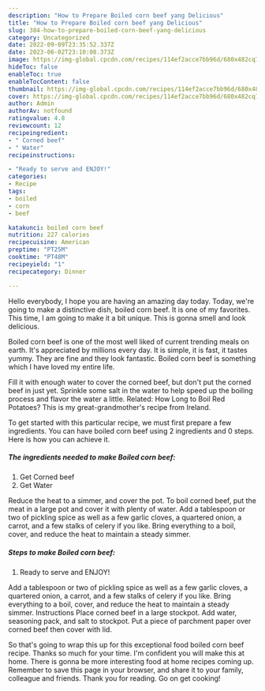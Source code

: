 ```yaml
---
description: "How to Prepare Boiled corn beef yang Delicious"
title: "How to Prepare Boiled corn beef yang Delicious"
slug: 384-how-to-prepare-boiled-corn-beef-yang-delicious
category: Uncategorized
date: 2022-09-09T23:35:52.337Z
date: 2023-06-02T23:10:08.373Z
image: https://img-global.cpcdn.com/recipes/114ef2acce7bb96d/680x482cq70/boiled-corn-beef-recipe-main-photo.jpg
hideToc: false
enableToc: true
enableTocContent: false
thumbnail: https://img-global.cpcdn.com/recipes/114ef2acce7bb96d/680x482cq70/boiled-corn-beef-recipe-main-photo.jpg
cover: https://img-global.cpcdn.com/recipes/114ef2acce7bb96d/680x482cq70/boiled-corn-beef-recipe-main-photo.jpg
author: Admin
authorAv: notfound
ratingvalue: 4.8
reviewcount: 12
recipeingredient:
- " Corned beef"
- " Water"
recipeinstructions:

- "Ready to serve and ENJOY!"
categories:
- Recipe
tags:
- boiled
- corn
- beef

katakunci: boiled corn beef 
nutrition: 227 calories
recipecuisine: American
preptime: "PT25M"
cooktime: "PT48M"
recipeyield: "1"
recipecategory: Dinner

---
```



Hello everybody, I hope you are having an amazing day today. Today, we're going to make a distinctive dish, boiled corn beef. It is one of my favorites. This time, I am going to make it a bit unique. This is gonna smell and look delicious.

Boiled corn beef is one of the most well liked of current trending meals on earth. It's appreciated by millions every day. It is simple, it is fast, it tastes yummy. They are fine and they look fantastic. Boiled corn beef is something which I have loved my entire life.

Fill it with enough water to cover the corned beef, but don&#39;t put the corned beef in just yet. Sprinkle some salt in the water to help speed up the boiling process and flavor the water a little. Related: How Long to Boil Red Potatoes? This is my great-grandmother&#39;s recipe from Ireland.


To get started with this particular recipe, we must first prepare a few ingredients. You can have boiled corn beef using 2 ingredients and 0 steps. Here is how you can achieve it.

<!--inarticleads1-->

##### The ingredients needed to make Boiled corn beef:

1. Get  Corned beef
1. Get  Water


Reduce the heat to a simmer, and cover the pot. To boil corned beef, put the meat in a large pot and cover it with plenty of water. Add a tablespoon or two of pickling spice as well as a few garlic cloves, a quartered onion, a carrot, and a few stalks of celery if you like. Bring everything to a boil, cover, and reduce the heat to maintain a steady simmer. 

<!--inarticleads2-->

##### Steps to make Boiled corn beef:


1. Ready to serve and ENJOY!

Add a tablespoon or two of pickling spice as well as a few garlic cloves, a quartered onion, a carrot, and a few stalks of celery if you like. Bring everything to a boil, cover, and reduce the heat to maintain a steady simmer. Instructions Place corned beef in a large stockpot. Add water, seasoning pack, and salt to stockpot. Put a piece of parchment paper over corned beef then cover with lid. 

So that's going to wrap this up for this exceptional food boiled corn beef recipe. Thanks so much for your time. I'm confident you will make this at home. There is gonna be more interesting food at home recipes coming up. Remember to save this page in your browser, and share it to your family, colleague and friends. Thank you for reading. Go on get cooking!
